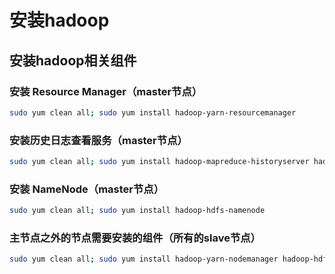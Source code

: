# 安装hadoop

## 安装hadoop相关组件

### 安装 Resource Manager（master节点）
``` bash
sudo yum clean all; sudo yum install hadoop-yarn-resourcemanager
```

### 安装历史日志查看服务（master节点）

``` bash
sudo yum clean all; sudo yum install hadoop-mapreduce-historyserver hadoop-yarn-proxyserver
```

### 安装 NameNode（master节点）
``` bash
sudo yum clean all; sudo yum install hadoop-hdfs-namenode
```
### 主节点之外的节点需要安装的组件（所有的slave节点）
``` bash
sudo yum clean all; sudo yum install hadoop-yarn-nodemanager hadoop-hdfs-datanode hadoop-mapreduce
```